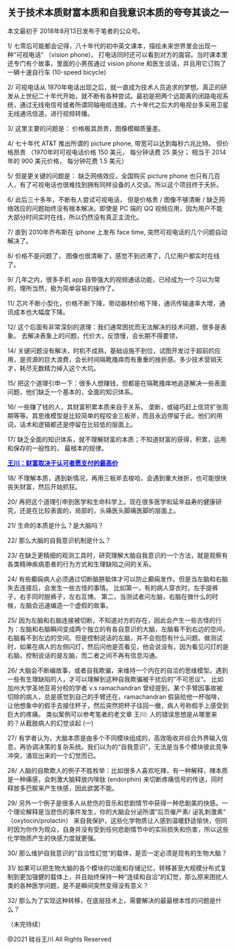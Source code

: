 ## 关于技术本质财富本质和自我意识本质的夸夸其谈之一

本文最初于 2018年8月13日发布于笔者的公众号。

1/ 七零后可能都会记得，八十年代的初中英文课本，描绘未来世界里会出现一种“可视电话” （vision phone)，
打电话同时还可以看到对方的面容。当时课本里还专门有个故事，里面的小男孩通过 vision phone
和医生谈话，并且用它订购了一辆十速自行车 (10-speed bicycle)

2/ 可视电话从
1870年电话出现之后，就一直成为技术人员追求的梦想。真正的研发从上世纪二十年代开始，就不断有各种尝试。最初是把两个远距离的闭路电视系统，通过无线电信号或者所谓同轴电缆连接。六十年代之后大的电视台多采用卫星无线通讯信道，进行视频转播。

3/ 这里主要的问题是： 价格极其昂贵，图像模糊质量差。

4/ 七十年代 AT&amp;T 推出所谓的 picture phone, 带宽可以达到每秒六兆比特。 但价格昂贵 （1970年时可视电话价格 150 美元，
每分钟话费 25 美分； 相当于 2014年的 900 美元价格， 每分钟花费 1.5 美元）

5/ 但是更关键的问题是： 缺乏网络效应，全国购买 picture phone 也只有几百人，有了可视电话也很难找到拥有同样设备的人交谈。所以这个项目终于夭折。

6/ 此后三十多年，不断有人尝试可视电话， 但是价格贵 / 图像不够清晰 / 缺乏网络效应的问题始终没有根本解决。即使是 PC 端的 QQ
视频应用，因为用户不能大部分时间实时在线，所以仍然没有真正主流化。

7/ 直到 2010年乔布斯在 iphone 上发布 face time, 突然可视电话的几个问题自动解决了。

8/ 价格不是问题了， 图像也很清晰了，感觉不到迟滞了，几亿用户都实时在线了。

9/ 几年之内，很多手机 app 自带强大的视频通话功能，已经成为一个习以为常的，理所当然，极为简单容易的操作了。

11/ 芯片不断小型化，价格不断下降，带动器材价格下降，通讯传输速率大增，通讯成本也大幅度下降。

12/ 这个后面有非常深刻的道理：我们通常困扰而无法解决的技术问题，很多是表象。 去解决表象上的问题，代价大，反馈慢，会长期不得要领，

14/ 关键问题没有解决，时机不成熟，基础设施不到位，试图开发过于超前的应用，是资源的巨大浪费，会长时间隔靴搔痒而有重重的挫折感。多少技术营销天才，耗尽无数精力掉入这个大坑。

15/ 把这个道理引申一下：很多人想赚钱，但都是在隔靴搔痒地追逐解决一些表面问题，他们缺乏一个基本的，全面的知识体系。

16/ 一些赚了钱的人，其财富积累本质来自于关系， 垄断，或碰巧赶上信贷扩张周期等等。其思维模型是比较简单的程咬金三板斧，而且永远停留于此。他们的用词，话术和逻辑都还是停留在比较低的层面上。

17/ 缺乏全面的知识体系，就不理解财富的本质；不知道财富的获得，积累，运用和保存的一般性的， 最根本的规律。

<strong><a style="color: #0000ff;" href="https://chuan.us/archives/412">王川：财富取决于认可者愿支付的最高价</a></strong>

18/ 不理解本质，遇到新情况，再用三板斧去梭哈，会遇到重大挫折，也可能很快丧失财富，然后开始抓狂。

20/ 再把这个道理引申到医学和生命科学上。现在很多医学和延年益寿的健康研究，还是在比较表面的，局部的，头痛医头脚痛医脚的层面上。

21/ 生命的本质是什么？是大脑吗？

22/ 那么大脑的自我意识机制是什么？

23/ 在缺乏更精细的观测工具时，研究理解大脑自我意识的一个方法，就是观察有各类精神疾病患者的行为方式和生理缺陷之间的关系。

24/ 有些癫痫病人必须通过切断脑胼胝体才可以防止癫痫发作。但是当左脑和右脑失去连接后，会发生一些古怪的事情。
比如第一，有的病人穿衣时，左手提裤子，右手同时脱裤子，左右互博。 第二，当测试者问左脑，右脑在做什么的时候，左脑会迅速编造一个虚假的故事。

25/
因为左脑和右脑连接被切断，不知道对方的存在，因此会产生一些古怪的行为：左脑和右脑瞬间变成两个独立的有各自意识的大脑，左脑看不到右边的空间，右脑看不到左边的空间。但是控制说话的左脑，并不会抱怨有什么问题。做测试时，如果在病人的左侧闪灯，然后问他是否看见，他会说没有。因为看见闪灯的是右脑，控制说话的是左脑，而二者之间不再有信息沟通。

26/ 大脑会不断编故事，或者自我欺骗，来维持一个内在的自洽的思维模型。遇到一些有生理缺陷的人，才可以理解到这种自我欺骗被干扰后的”不可思议“。
比如加州大学圣地亚哥分校的学者 v.s ramachandran 曾经提到，某个手臂因事故被切除的病人，总是感觉到自己的手臂还在，ramachandran
假装给他一杯咖啡，让他想象中的假手去接住杯子，然后突然把杯子往回一撤，病人号称假手上感受到巨大的疼痛。 类似案例可以参考笔者的老文章
王川: 人的错误思想是从哪里来的？从截肢病人的幻觉谈起 (一)

27/ 有学者认为，大脑本质是由多个不同模块组成的，高效吸收并综合外界输入信息，再协调决策的复杂系统。我们以为的“自我意识”，无法是当多个模块彼此竞争冲突，涌现出来的一个幻觉而已。

28/ 人脑的自欺欺人的例子不胜枚举：比如很多人喜欢吃辣，有一种解释，辣本质是一种痛感，会刺激大脑释放内啡肽 (endorphin)
来切断疼痛信号的传送，同时释放多巴胺来产生快感，因此欲罢不能。

29/ 另外一个例子是很多人从悲伤的音乐和悲剧情节中获得一种悲剧美的快感。一个理论解释是当悲伤的事件发生，你的大脑会分泌所谓”后页催产素/
泌乳刺激素“ （oxytocin/prolactin） 来自我保护，这些化学物质让人感到温暖舒适愉快，但同时因为你作为观众，自身并没有受到任何悲剧情节中的实际损失和伤害，所以这些化学物质产生的快感力度就更强。

30/ 那么维护自我意识的”自洽性幻觉“的载体，是否一定必须是现有的生物大脑？

31/ 如果可以把生物大脑的各个模块的功能和存储记忆，转移甚至大规模分布式复制到更加强健的载体上，并且始终保持一种“连续和自洽”的幻觉，那么原来困扰人类的各种医学问题，是不是瞬间突然变得没有意义？

32/ 那么为了实现这种转移，在底层技术上，需要解决的最最根本性的问题是什么？

（未完待续）

@2021 硅谷王川 All Rights Reserved

